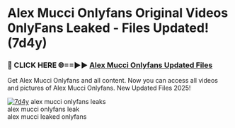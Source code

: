 # Alex Mucci Onlyfans Original Videos 0nlyFans Leaked - Files Updated! (7d4y)

<h3>🔴 CLICK HERE 🌐==►► <a href="https://tinyurl.com/4seja8ks" rel="nofollow">Alex Mucci Onlyfans Updated Files</a></h3>

Get Alex Mucci Onlyfans and all content. Now you can access all videos and pictures of Alex Mucci Onlyfans. New Updated Files 2025!

[![7d4y](https://i.imgur.com/EWjZXRe.gif)](https://tinyurl.com/4seja8ks)
alex mucci onlyfans leaks<br>
alex mucci onlyfans leak<br>
alex mucci leaked onlyfans